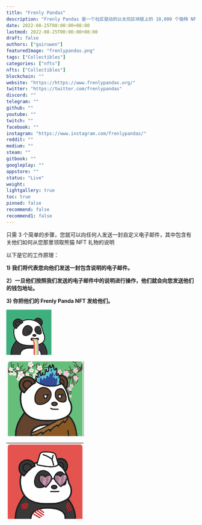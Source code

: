```yaml
---
title: "Frenly Pandas"
description: "Frenly Pandas 是一个社区驱动的以太坊区块链上的 10,000 个独特 NFT 集合。"
date: 2022-08-25T00:00:00+08:00
lastmod: 2022-08-25T00:00:00+08:00
draft: false
authors: ["guiruwen"]
featuredImage: "frenlypandas.png"
tags: ["Collectibles"]
categories: ["nfts"]
nfts: ["Collectibles"]
blockchain: ""
website: "https://https://www.frenlypandas.org/"
twitter: "https://twitter.com/frenlypandas"
discord: ""
telegram: ""
github: ""
youtube: ""
twitch: ""
facebook: ""
instagram: "https://www.instagram.com/frenlypandas/"
reddit: ""
medium: ""
steam: ""
gitbook: ""
googleplay: ""
appstore: ""
status: "Live"
weight: 
lightgallery: true
toc: true
pinned: false
recommend: false
recommend1: false
---
```

只需 3 个简单的步骤，您就可以向任何人发送一封自定义电子邮件，其中包含有关他们如何从您那里领取熊猫 NFT 礼物的说明

以下是它的工作原理：

**1) 我们将代表您向他们发送一封包含说明的电子邮件。**

**2）一旦他们按照我们发送的电子邮件中的说明进行操作，他们就会向您发送他们的钱包地址。**

**3) 你把他们的 Frenly Panda NFT 发给他们。**

![nft](01.png)



![nft](02.png)



![nft](03.png)